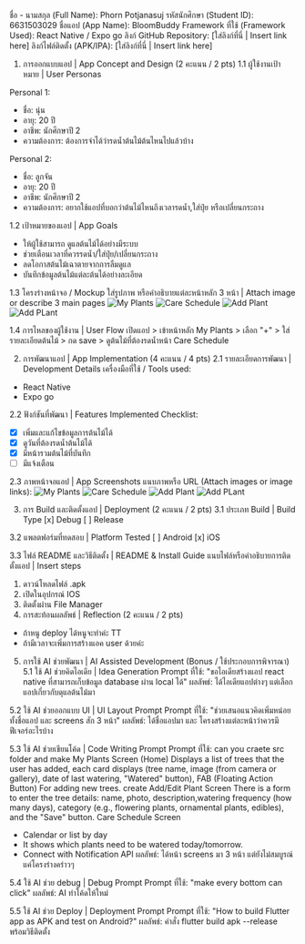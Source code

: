 ชื่อ - นามสกุล (Full Name): Phorn Potjanasuj
รหัสนักศึกษา (Student ID): 6631503029
ชื่อแอป (App Name): BloomBuddy
Framework ที่ใช้ (Framework Used): React Native / Expo go
ลิงก์ GitHub Repository: [ใส่ลิงก์ที่นี่ | Insert link here]
ลิงก์ไฟล์ติดตั้ง (APK/IPA): [ใส่ลิงก์ที่นี่ | Insert link here]

1. การออกแบบแอป | App Concept and Design (2 คะแนน / 2 pts)
1.1 ผู้ใช้งานเป้าหมาย | User Personas

Personal 1:  
- ชื่อ: นุ่น  
- อายุ: 20 ปี  
- อาชีพ: นักศึกษาปี 2  
- ความต้องการ: ต้องการจำได้ว่ารดน้ำต้นไม้ต้นไหนไปแล้วบ้าง

Personal 2:  
- ชื่อ: ลูกจัน  
- อายุ: 20 ปี  
- อาชีพ: นักศึกษาปี 2   
- ความต้องการ: อยากใช้แอปที่บอกว่าต้นไม้ไหนถึงเวลารดน้ำ,ใส่ปุ๋ย หรือเปลี่ยนกระถาง
  
1.2 เป้าหมายของแอป | App Goals
- ให้ผู้ใช้สามารถ ดูแลต้นไม้ได้อย่างมีระบบ
- ช่วยเตือนเวลาที่ควรรดน้ำ/ใส่ปุ๋ย/เปลี่ยนกระถาง
- ลดโอกาสต้นไม้เฉาตายจากการลืมดูแล
- บันทึกข้อมูลต้นไม้แต่ละต้นได้อย่างละเอียด
  
1.3 โครงร่างหน้าจอ / Mockup
ใส่รูปภาพ หรือคำอธิบายแต่ละหน้าหลัก 3 หน้า | Attach image or describe 3 main pages
![My Plants](https://github.com/user-attachments/assets/6c64969d-0cf2-4ae6-8cb7-ef3a3a45712d)
![Care Schedule](https://github.com/user-attachments/assets/09ddca44-0cf3-4321-bf31-7211bf5cda9c)
![Add Plant](https://github.com/user-attachments/assets/cf7724ec-bf6c-4e10-81db-d02d85118b22)
![Add PLant](https://github.com/user-attachments/assets/7282aae4-0848-4515-a21e-056c9d07816d)

1.4 การไหลของผู้ใช้งาน | User Flow
เปิดแอป > เข้าหน้าหลัก My Plants > เลือก "+" > ใส่รายละเอียดต้นไม้ > กด save > ดูต้นไม้ที่ต้องรดน้ำหน้า Care Schedule

2. การพัฒนาแอป | App Implementation (4 คะแนน / 4 pts)
2.1 รายละเอียดการพัฒนา | Development Details
เครื่องมือที่ใช้ / Tools used:
- React Native
- Expo go
  
2.2 ฟังก์ชันที่พัฒนา | Features Implemented
Checklist:
- [x] เพิ่มและแก้ไขข้อมูลการต้นไม้ได้
- [x] ดูวันที่ต้องรดน้ำต้นไม้ได้
- [x] มีหน้ารวมต้นไม้ที่บันทึก
- [ ] มีแจ้งเตือน

2.3 ภาพหน้าจอแอป | App Screenshots
แนบภาพหรือ URL (Attach images or image links):
![My Plants](https://github.com/user-attachments/assets/6c64969d-0cf2-4ae6-8cb7-ef3a3a45712d)
![Care Schedule](https://github.com/user-attachments/assets/09ddca44-0cf3-4321-bf31-7211bf5cda9c)
![Add Plant](https://github.com/user-attachments/assets/cf7724ec-bf6c-4e10-81db-d02d85118b22)
![Add PLant](https://github.com/user-attachments/assets/7282aae4-0848-4515-a21e-056c9d07816d)

3. การ Build และติดตั้งแอป | Deployment (2 คะแนน / 2 pts)
3.1 ประเภท Build | Build Type
[x] Debug
[ ] Release

3.2 แพลตฟอร์มที่ทดสอบ | Platform Tested
[ ] Android
[x] iOS

3.3 ไฟล์ README และวิธีติดตั้ง | README & Install Guide
แนบไฟล์หรือคำอธิบายการติดตั้งแอป | Insert steps
1. ดาวน์โหลดไฟล์ .apk
2. เปิดในอุปกรณ์ IOS
3. ติดตั้งผ่าน File Manager
4. การสะท้อนผลลัพธ์ | Reflection (2 คะแนน / 2 pts)
- ถ้าหนู deploy ได้หนูจะทำค่ะ TT
- ถ้ามีเวลาจะเพิ่มการสร้างแอค user ด้วยค่ะ
  
5. การใช้ AI ช่วยพัฒนา | AI Assisted Development (Bonus / ใช้ประกอบการพิจารณา)
5.1 ใช้ AI ช่วยคิดไอเดีย | Idea Generation
Prompt ที่ใช้:  "ขอไอเดียสร้างแอป react native ที่สามารถเก็บข้อมูล database ผ่าน local ได้"
ผลลัพธ์:  ได้ไอเดียแอปต่างๆ แต่เลือกแอปเกี่ยวกับดุแลต้นไม้มา

5.2 ใช้ AI ช่วยออกแบบ UI | UI Layout Prompt
Prompt ที่ใช้:  "ช่วยเสนอแนวคิดเพิ่มหน่อย ทั้งชื่อแอป และ screens สัก 3 หน้า"
ผลลัพธ์:  ได้ชื่อแอปมา และ โครงสร้างแต่ละหน้าว่าควรมีฟีเจอร์อะไรบ้าง

5.3 ใช้ AI ช่วยเขียนโค้ด | Code Writing Prompt
Prompt ที่ใช้:  can you craete src folder and make My Plants Screen (Home)
Displays a list of trees that the user has added, each card displays (tree name, image (from camera or gallery), date of last watering, "Watered" button), FAB (Floating Action Button) For adding new trees. create Add/Edit Plant Screen
There is a form to enter the tree details: name, photo, description,watering frequency (how many days), category (e.g., flowering plants, ornamental plants, edibles), and the "Save" button.
Care Schedule Screen
- Calendar or list by day
- It shows which plants need to be watered today/tomorrow.
- Connect with Notification API
ผลลัพธ์:  ได้หน้า screens มา 3 หน้า แต่ยังไม่สมบูรณ์ แค่โครงร่างคร่าวๆ

5.4 ใช้ AI ช่วย debug | Debug Prompt
Prompt ที่ใช้:  "make every bottom can click"
ผลลัพธ์:  AI ทำโค้ดให้ใหม่

5.5 ใช้ AI ช่วย Deploy | Deployment Prompt
Prompt ที่ใช้:  "How to build Flutter app as APK and test on Android?"
ผลลัพธ์:  คำสั่ง flutter build apk --release พร้อมวิธีติดตั้ง
